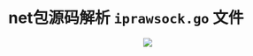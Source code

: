 # net包源码解析 `iprawsock.go` 文件

<p align='center'>
<img src='https://github.com/w1991668899/blog/blob/master/image/go/net_iprawsock.jpg'>
</p>